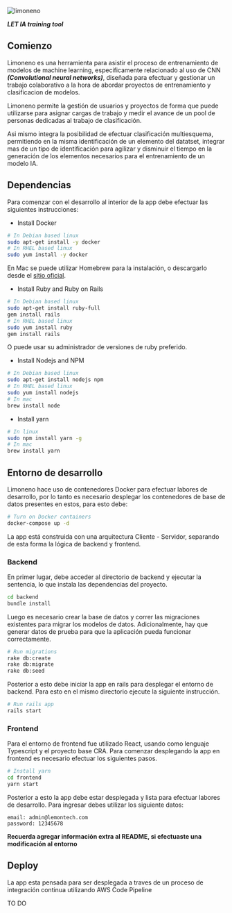 ![limoneno](https://github.com/LemontechSA/limoneno/blob/master/frontend/src/assets/png/limoneno.png?raw=true)

***LET IA training tool***

## Comienzo

Limoneno es una herramienta para asistir el proceso de entrenamiento de modelos de machine learning, especificamente relacionado al uso de CNN ***(Convolutional neural networks)***, diseñada para efectuar y gestionar un trabajo colaborativo a la hora de abordar proyectos de entrenamiento y clasificacion de modelos.

Limoneno permite la gestión de usuarios y proyectos de forma que puede utilizarse para asignar cargas de trabajo y medir el avance de un pool de personas dedicadas al trabajo de clasificación.

Asi mismo integra la posibilidad de efectuar clasificación multiesquema, permitiendo en la misma identificación de un elemento del datatset, integrar mas de un tipo de identificación para agilizar y disminuir el tiempo en la generación de los elementos necesarios para el entrenamiento de un modelo IA.

## Dependencias

Para comenzar con el desarrollo al interior de la app debe efectuar las siguientes instrucciones:

- Install Docker

```bash
# In Debian based linux
sudo apt-get install -y docker
# In RHEL based linux
sudo yum install -y docker
```

En Mac se puede utilizar Homebrew para la instalación, o descargarlo desde el [sitio oficial](https://docs.docker.com/v17.12/docker-for-mac/install/).


- Install Ruby and Ruby on Rails
```bash
# In Debian based linux
sudo apt-get install ruby-full
gem install rails
# In RHEL based linux
sudo yum install ruby
gem install rails
```

O puede usar su administrador de versiones de ruby ​​preferido.

- Install Nodejs and NPM
```bash
# In Debian based linux
sudo apt-get install nodejs npm
# In RHEL based linux
sudo yum install nodejs
# In mac
brew install node
```
- Install yarn
```bash
# In linux
sudo npm install yarn -g
# In mac
brew install yarn
```

## Entorno de desarrollo

Limoneno hace uso de contenedores Docker para efectuar labores de desarrollo, por lo tanto es necesario desplegar los contenedores de base de datos presentes en estos, para esto debe:

```bash
# Turn on Docker containers
docker-compose up -d
```

La app está construida con una arquitectura Cliente - Servidor, separando de esta forma la lógica de backend y frontend.

### Backend

En primer lugar, debe acceder al directorio de backend y ejecutar la sentencia, lo que instala las dependencias del proyecto.

```bash
cd backend
bundle install
```

Luego es necesario crear la base de datos y correr las migraciones existentes para migrar los modelos de datos. Adicionalmente, hay que generar datos de prueba para que la aplicación pueda funcionar correctamente.

```bash
# Run migrations
rake db:create
rake db:migrate
rake db:seed
```

Posterior a esto debe iniciar la app en rails para desplegar el entorno de backend. Para esto en el mismo directorio ejecute la siguiente instrucción.

```bash
# Run rails app
rails start
```

### Frontend

Para el entorno de frontend fue utilizado React, usando como lenguaje Typescript y el proyecto base CRA. Para comenzar  desplegando la app en frontend es necesario efectuar los siguientes pasos.

```bash
# Install yarn
cd frontend
yarn start
```

Posterior a esto la app debe estar desplegada y lista para efectuar labores de desarrollo. Para ingresar debes utilizar los siguiente datos:

```
email: admin@lemontech.com
password: 12345678
```

**Recuerda agregar información extra al README, si efectuaste una modificación al entorno**

## Deploy

La app esta pensada para ser desplegada a traves de un proceso de integración continua utilizando AWS Code Pipeline

TO DO